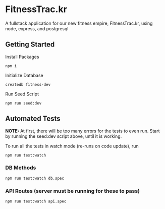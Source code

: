 # FitnessTrac.kr
A fullstack application for our new fitness empire, FitnessTrac.kr, using node, express, and postgresql

## Getting Started
Install Packages

    npm i

Initialize Database

    createdb fitness-dev
    
Run Seed Script
    
    npm run seed:dev

## Automated Tests
**NOTE:**  At first, there will be too many errors for the tests to even run.  Start by running the seed:dev script above, until it is working.

To run all the tests in watch mode (re-runs on code update), run

    npm run test:watch

### DB Methods

    npm run test:watch db.spec

### API Routes (server must be running for these to pass)

    npm run test:watch api.spec

